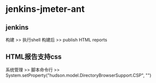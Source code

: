 # jenkins-jmeter-ant
## jenkins
构建 >> 执行shell
构建后 >> publish HTML reports
## HTML报告支持css
系统管理 >> 脚本命令行 >> System.setProperty("hudson.model.DirectoryBrowserSupport.CSP", "")
